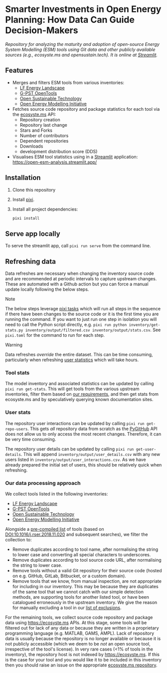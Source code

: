 
# Smarter Investments in Open Energy Planning: How Data Can Guide Decision-Makers

*Repository for analyzing the maturity and adoption of open-source Energy System Modelling (ESM) tools using Git data and other publicly available sources (e.g., ecosyste.ms and opensustain.tech). It is online at [Streamlit](https://open-esm-analysis.streamlit.app/).*

## Features

- Merges and filters ESM tools from various inventories:
  - [LF Energy Landscape](https://github.com/lf-energy/lfenergy-landscape)
  - [G-PST OpenTools](https://api.github.com/repos/G-PST/opentools)
  - [Open Sustainable Technology](https://github.com/protontypes/open-sustainable-technology)
  - [Open Energy Modelling Initiative](https://wiki.openmod-initiative.org/wiki/Open_Models)
- Fetches source code repository and package statistics for each tool via the [ecosyste.ms](https://ecosyste.ms) API:
  - Repository creation
  - Repository last change
  - Stars and Forks
  - Number of contributors
  - Dependent repositories
  - Downloads
  - development distribution score (DDS)
- Visualises ESM tool statistics using in a [Streamlit](https://streamlit.io/) application: <https://open-esm-analysis.streamlit.app/>

## Installation

1. Clone this repository
1. Install [pixi](https://pixi.sh/latest/).
1. Install all project dependencies:

   ```sh
   pixi install
   ```

## Serve app locally

To serve the streamlit app, call `pixi run serve` from the command line.

## Refreshing data

Data refreshes are necessary when changing the inventory source code and are recommended at periodic intervals to capture upstream changes.
These are automated with a Github action but you can force a manual update locally following the below steps.


>[!NOTE]
>The below steps leverage [pixi tasks](https://pixi.sh/dev/workspace/advanced_tasks/) which will run all steps in the sequence if there have been changes to the source code or it is the first time you are running the command.
>If you want to just run one step in isolation you will need to call the Python script directly, e.g. `pixi run python inventory/get-stats.py inventory/output/filtered.csv inventory/output/stats.csv`.
>See `pixi.toml` for the command to run for each step.

>[!WARNING]
>Data refreshes _override_ the entire dataset.
>This can be time consuming, particularly when refreshing [user statistics](#user-stats) which will take hours.

### Tool stats

The model inventory and associated statistics can be updated by calling `pixi run get-stats`.
This will get tools from the various upstream inventories, filter them based on [our requirements](#our-data-processing-approach), and then get stats from ecosyste.ms and by speculatively querying known documentation sites.

### User stats

The repository user interactions can be updated by calling `pixi run get-repo-users`.
This gets _all_ repository data from scratch as the [PyGitHub](https://github.com/PyGithub/PyGithub) API does not allow us to only access the most recent changes.
Therefore, it can be very time consuming.

The repository user details can be updated by calling `pixi run get-user-details`.
This will append `inventory/output/user_details.csv` with any new users listed in `inventory/output/user_interactions.csv`.
As we have already prepared the initial set of users, this should be relatively quick when refreshing.

### Our data processing approach

We collect tools listed in the following inventories:

- [LF Energy Landscape](https://github.com/lf-energy/lfenergy-landscape)
- [G-PST OpenTools](https://api.github.com/repos/G-PST/opentools)
- [Open Sustainable Technology](https://github.com/protontypes/open-sustainable-technology)
- [Open Energy Modelling Initiative](https://wiki.openmod-initiative.org/wiki/Open_Models)

Alongside a [pre-compiled list](./inventory/pre_compiled_esm_list.csv) of tools (based on [DOI:10.1016/j.rser.2018.11.020](https://doi.org/10.1016/j.rser.2018.11.020) and subsequent searches), we filter the collection to:

- Remove duplicates according to tool name, after normalising the string to lower case and converting all special characters to underscores.
- Remove duplicates according to tool source code URL, after normalising the string to lower case.
- Remove tools without a valid Git repository for their source code (hosted on e.g. GitHub, GitLab, Bitbucket, or a custom domain).
- Remove tools that we know, from manual inspection, are not appropriate for including in our inventory.
  This may be because they are duplicates of the same tool that we cannot catch with our simple detection methods, are supporting tools for another listed tool, or have been catalogued erroneously in the upstream inventory.
  We give the reason for manually excluding a tool in our [list of exclusions](./inventory/exclusions.csv).

For the remaining tools, we collect source code repository and package data using <https://ecosyste.ms> APIs.
At this stage, some tools will be filtered out for lack of any data or because they are written in a proprietary programming language (e.g. MATLAB, GAMS, AMPL).
Lack of repository data is usually because the repository is no longer available or because it is not publicly accessible (which we deem to be *not* an open source tool, irrespective of the tool's license).
In very rare cases (<1% of tools in the inventory), the repository host is not indexed by <https://ecosyste.ms>.
If this is the case for your tool and you would like it to be included in this inventory then you should raise an issue on the appropriate [ecosyste.ms repository](https://github.com/ecosyste-ms).
